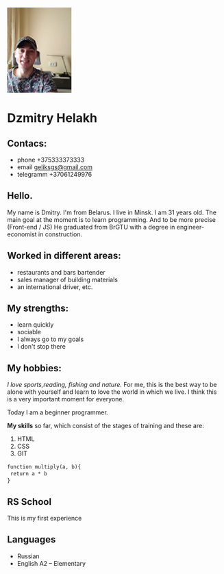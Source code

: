 ![alt foto](/Img/fotopresent.jpg)
# Dzmitry Helakh
## Contacs:
- phone      +375333373333
- email      <geliksgs@gmail.com>
- telegramm  +37061249976


## Hello.
 My name is Dmitry. I'm from Belarus. I live in Minsk. I am 31 years old. The main goal at the moment is to learn programming. And to be more precise \(Front-end / JS)
He graduated from BrGTU with a degree in engineer-economist in construction.
##  Worked in different areas:
+ restaurants and bars bartender
+ sales manager of building materials
+ an international driver, etc.
 ## My strengths:
 + learn quickly
 + sociable
 + I always go to my goals
 + I don't stop there
## My hobbies: 
*I love sports,reading, fishing and nature.* For me, this is the best way to be alone with yourself and learn to love the world in which we live. I think this is a very important moment for everyone.


Today I am a beginner programmer.

**My skills** so far, which consist of the stages of training and these are:


1. HTML
2. CSS
3. GIT


```
function multiply(a, b){
 return a * b
}
```

## RS School
This is my first experience 

## Languages
+ Russian
+ English A2 – Elementary
